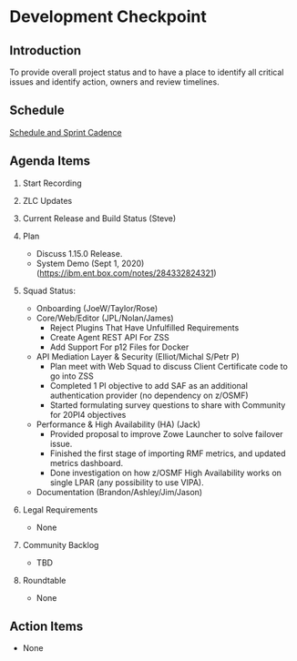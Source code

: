 # Development Checkpoint

Introduction
------------
To provide overall project status and to have a place to identify all critical issues and identify action, owners and review timelines.

Schedule
--------
[Schedule and Sprint Cadence](https://github.com/zowe/community/blob/master/Project%20Management/PI%20Planning/20PI3%20Planning/Zowe%20PI%20%26%20Sprint%20Cadence.md)


Agenda Items
------------
1. Start Recording
2. ZLC Updates
3. Current Release and Build Status (Steve)
4. Plan
     - Discuss 1.15.0 Release.
     - System Demo (Sept 1, 2020) (https://ibm.ent.box.com/notes/284332824321)
5. Squad Status:
    - Onboarding (JoeW/Taylor/Rose)
    - Core/Web/Editor (JPL/Nolan/James)
      - Reject Plugins That Have Unfulfilled Requirements
      - Create Agent REST API For ZSS
      - Add Support For p12 Files for Docker
    - API Mediation Layer & Security (Elliot/Michal S/Petr P)
      - Plan meet with Web Squad to discuss Client Certificate code to go into ZSS
      - Completed 1 PI objective to add SAF as an additional authentication provider (no dependency on z/OSMF)
      - Started formulating survey questions to share with Community for 20PI4 objectives
    - Performance & High Availability (HA) (Jack)
      * Provided proposal to improve Zowe Launcher to solve failover issue.
      * Finished the first stage of importing RMF metrics, and updated metrics dashboard.
      * Done investigation on how z/OSMF High Availability works on single LPAR (any possibility to use VIPA).
    - Documentation (Brandon/Ashley/Jim/Jason)

6. Legal Requirements
    - None

7. Community Backlog
    - TBD
8. Roundtable
    - None

Action Items
------------
- None
